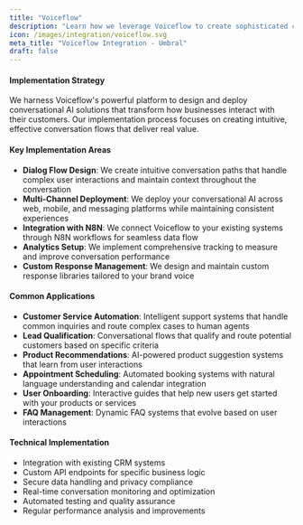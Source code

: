 ```yaml
---
title: "Voiceflow"
description: "Learn how we leverage Voiceflow to create sophisticated conversational experiences"
icon: /images/integration/voiceflow.svg
meta_title: "Voiceflow Integration - Umbral"
draft: false
---
```


#### Implementation Strategy

We harness Voiceflow's powerful platform to design and deploy conversational AI solutions that transform how businesses interact with their customers. Our implementation process focuses on creating intuitive, effective conversation flows that deliver real value.

#### Key Implementation Areas

- **Dialog Flow Design**: We create intuitive conversation paths that handle complex user interactions and maintain context throughout the conversation
- **Multi-Channel Deployment**: We deploy your conversational AI across web, mobile, and messaging platforms while maintaining consistent experiences
- **Integration with N8N**: We connect Voiceflow to your existing systems through N8N workflows for seamless data flow
- **Analytics Setup**: We implement comprehensive tracking to measure and improve conversation performance
- **Custom Response Management**: We design and maintain custom response libraries tailored to your brand voice

#### Common Applications

- **Customer Service Automation**: Intelligent support systems that handle common inquiries and route complex cases to human agents
- **Lead Qualification**: Conversational flows that qualify and route potential customers based on specific criteria
- **Product Recommendations**: AI-powered product suggestion systems that learn from user interactions
- **Appointment Scheduling**: Automated booking systems with natural language understanding and calendar integration
- **User Onboarding**: Interactive guides that help new users get started with your products or services
- **FAQ Management**: Dynamic FAQ systems that evolve based on user interactions

#### Technical Implementation

- Integration with existing CRM systems
- Custom API endpoints for specific business logic
- Secure data handling and privacy compliance
- Real-time conversation monitoring and optimization
- Automated testing and quality assurance
- Regular performance analysis and improvements
